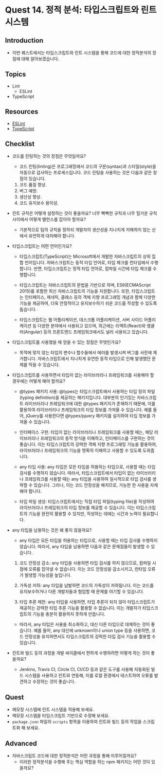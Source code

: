# Quest 14. 정적 분석: 타입스크립트와 린트 시스템

## Introduction
* 이번 퀘스트에서는 타입스크립트와 린트 시스템을 통해 코드에 대한 정적분석의 장점에 대해 알아보겠습니다.

## Topics
* Lint
  * ESLint
* TypeScript

## Resources
* [ESLint](https://eslint.org/)
* [TypeScript](https://www.typescriptlang.org/)

## Checklist
* 코드를 린팅하는 것의 장점은 무엇일까요?

  - 코드 린팅(linting)은 프로그래밍에서 코드의 구문(syntax)과 스타일(style)을 자동으로 검사하는 프로세스입니다. 코드 린팅을 사용하는 것은 다음과 같은 장점이 있습니다. 
  1. 코드 품질 향상.
  2. 버그 예방. 
  3. 생산성 향상.
  4. 코드 유지보수 용이성.

* 린트 규칙은 어떻게 설정하는 것이 좋을까요? 너무 빡빡한 규칙과 너무 헐거운 규칙 사이에서 어떻게 밸런스를 잡아야 할까요?

  - 기본적으로 팀의 규칙을 정하되 개발자의 생산성을 지나치게 저해하지 않는 선에서 유연하게 대처해야 합니다.

* 타입스크립트는 어떤 언어인가요?

  - 타입스크립트(TypeScript)는 Microsoft에서 개발한 자바스크립트의 상위 집합 언어입니다. 자바스크립트는 동적 타입 언어로, 타입 체크를 런타임에서 수행합니다. 반면, 타입스크립트는 정적 타입 언어로, 컴파일 시간에 타입 체크를 수행합니다.

  - 타입스크립트는 자바스크립트의 문법을 기반으로 하며, ES6(ECMAScript 2015)를 포함한 최신 자바스크립트의 기능을 지원합니다. 또한, 타입스크립트는 인터페이스, 제네릭, 클래스 등의 객체 지향 프로그래밍 개념과 함께 다양한 기능을 제공하여, 더욱 안정적이고 유지보수하기 쉬운 코드를 작성할 수 있도록 돕습니다.

  - 타입스크립트는 웹 어플리케이션, 데스크톱 어플리케이션, 서버 사이드 어플리케이션 등 다양한 분야에서 사용되고 있으며, 최근에는 리액트(React)와 앵귤러(Angular) 등의 프론트엔드 프레임워크에서도 널리 사용되고 있습니다.

* 타입스크립트를 사용했을 때 얻을 수 있는 장점은 무엇인가요?
  - 목적에 맞지 않는 타입의 변수나 함수들에서 에러를 발생시켜 버그를 사전에 제거합니다. 자바스크립트에서 지나치게 유연한 동적 타입으로 인해 발생했던 문제를 막을 수 있습니다.

* 타입스크립트를 사용하면서 타입이 없는 라이브러리나 프레임워크를 사용해야 할 경우에는 어떻게 해야 할까요?
  - @types 패키지 사용: @types는 타입스크립트에서 사용하는 타입 정의 파일(typing definition)을 제공하는 패키지입니다. 대부분의 인기있는 자바스크립트 라이브러리나 프레임워크에 대한 @types 패키지가 존재하기 때문에, 이를 활용하여 라이브러리나 프레임워크의 타입 정보를 가져올 수 있습니다. 예를 들어, jQuery를 사용한다면 @types/jquery 패키지를 설치하여 타입 정보를 가져올 수 있습니다.
  
  - 인터페이스 구현: 타입이 없는 라이브러리나 프레임워크를 사용할 때는, 해당 라이브러리나 프레임워크의 동작 방식을 이해하고, 인터페이스를 구현하는 것이 좋습니다. 이는 타입스크립트의 강력한 객체 지향 프로그래밍 기능을 활용하여, 라이브러리나 프레임워크의 기능을 명확히 이해하고 사용할 수 있도록 도와줍니다.
  
  - any 타입 사용: any 타입은 모든 타입을 허용하는 타입으로, 사용할 때는 타입 검사를 수행하지 않습니다. 따라서, 타입스크립트에서 타입이 없는 라이브러리나 프레임워크를 사용할 때는 any 타입을 사용하여 일시적으로 타입 검사를 생략할 수 있습니다. 그러나, 이는 코드 안정성을 해치므로, 가능한 한 사용을 자제해야 합니다.
  
  - 타입 파일 생성: 타입스크립트에서는 직접 타입 파일(typing file)을 작성하여 라이브러리나 프레임워크의 타입 정보를 제공할 수 있습니다. 이는 타입스크립트의 기능을 완전히 활용할 수 있지만, 작성하는 데에는 시간과 노력이 필요합니다.

* any 타입을 남용하는 것은 왜 좋지 않을까요?
  - any 타입은 모든 타입을 허용하는 타입으로, 사용할 때는 타입 검사를 수행하지 않습니다. 따라서, any 타입을 남용하면 다음과 같은 문제점들이 발생할 수 있습니다.

  1. 코드 안정성 감소: any 타입을 사용하면 타입 검사를 하지 않으므로, 컴파일 시점에 오류를 잡아낼 수 없습니다. 이는 코드 안정성을 감소시키고, 런타임 오류가 발생할 가능성을 높입니다.
  
  2. 가독성 저하: any 타입을 남발하면 코드의 가독성이 저하됩니다. 이는 코드를 유지보수하거나 다른 개발자들과 협업할 때 문제를 야기할 수 있습니다.
  
  3. 타입 추론 제한: any 타입을 사용하면, 타입 추론이 되지 않아 타입스크립트가 제공하는 강력한 타입 추론 기능을 활용할 수 없습니다. 이는 개발자가 타입스크립트의 기능을 충분히 활용하지 못하게 만듭니다.

  - 따라서, any 타입은 사용을 최소화하고, 대신 다른 타입으로 대체하는 것이 좋습니다. 예를 들어, any 대신에 unknown이나 union type 등을 사용하면, 코드 안정성을 유지하면서도 타입스크립트의 강력한 타입 검사 기능을 활용할 수 있습니다.

* 린트와 빌드 등의 과정을 개발 싸이클에서 편하게 수행하려면 어떻게 하는 것이 좋을까요?
  - Jenkins, Travis CI, Circle CI, CI/CD 등과 같은 도구를 사용해 자동화된 빌드 시스템을 사용하고 린트와 연동해, 이를 로컬 환경에서 테스트하여 오류를 발견하고 수정하는 것이 좋습니다.
## Quest
* 메모장 시스템에 린트 시스템을 적용해 보세요.
* 메모장 시스템을 타입스크립트 기반으로 수정해 보세요.
* `package.json` 파일의 `scripts` 항목을 이용하여 린트와 빌드 등의 작업을 스크립트화 해 보세요.

## Advanced
* 자바스크립트 코드에 대한 정적분석은 어떤 과정을 통해 이루어질까요?
  * 이러한 정적분석을 수행해 주는 핵심 역할을 하는 npm 패키지는 어떤 것이 있을까요?
